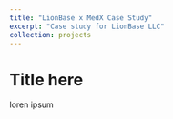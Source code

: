 ```yaml
---
title: "LionBase x MedX Case Study"
excerpt: "Case study for LionBase LLC"
collection: projects
---
```


Title here
===========
loren ipsum 
